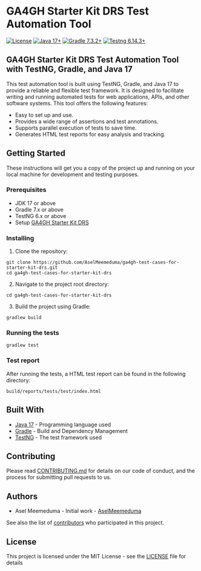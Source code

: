 # GA4GH Starter Kit DRS Test Automation Tool

[![License](https://img.shields.io/badge/License-Apache%202.0-blue.svg?style=flat-square)](https://opensource.org/licenses/Apache-2.0)
[![Java 17+](https://img.shields.io/badge/java-17+-blue.svg?style=flat-square)](https://www.java.com)
[![Gradle 7.3.2+](https://img.shields.io/badge/gradle-7.3.2+-blue.svg?style=flat-square)](https://gradle.org/)
[![Testng 6.14.3+](https://img.shields.io/badge/Testng-6.14.3+-blue.svg?style=flat-square)](https://testng.org/doc/)

## GA4GH Starter Kit DRS Test Automation Tool with TestNG, Gradle, and Java 17

This test automation tool is built using TestNG, Gradle, and Java 17 to provide a reliable and flexible test framework. 
It is designed to facilitate writing and running automated tests for web applications, APIs, and other software systems. 
This tool offers the following features:

* Easy to set up and use.
* Provides a wide range of assertions and test annotations.
* Supports parallel execution of tests to save time.
* Generates HTML test reports for easy analysis and tracking.

## Getting Started

These instructions will get you a copy of the project up and running on your local machine for development and testing purposes.

### Prerequisites

* JDK 17 or above
* Gradle 7.x or above
* TestNG 6.x or above
* Setup [GA4GH Starter Kit DRS](https://github.com/ga4gh/ga4gh-starter-kit-drs) 

### Installing

1. Clone the repository:

```
git clone https://github.com/AselMeemeduma/ga4gh-test-cases-for-starter-kit-drs.git
cd ga4gh-test-cases-for-starter-kit-drs
```

2. Navigate to the project root directory:

```
cd ga4gh-test-cases-for-starter-kit-drs
```

3. Build the project using Gradle:

```
gradlew build
```

### Running the tests

```
gradlew test
```

### Test report

After running the tests, a HTML test report can be found in the following directory:

```
build/reports/tests/test/index.html
```

## Built With

* [Java 17](https://www.java.com/en/) - Programming language used
* [Gradle](https://gradle.org/) - Build and Dependency Management
* [TestNG](https://testng.org/doc/) - The test framework used

## Contributing

Please read [CONTRIBUTING.md](https://github.com/github/docs/blob/main/CONTRIBUTING.md) for details on our code of conduct, and the process for submitting pull requests to us.

## Authors
* Asel Meemeduma - Initial work - [AselMeemeduma](https://github.com/AselMeemeduma)

See also the list of [contributors](https://github.com/AselMeemeduma/ga4gh-test-cases-for-starter-kit-drs/graphs/contributors) who participated in this project.

## License

This project is licensed under the MIT License - see the [LICENSE](https://github.com/AselMeemeduma/ga4gh-test-cases-for-starter-kit-drs/LICENSE) file for details

